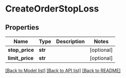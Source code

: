 # CreateOrderStopLoss

## Properties
Name | Type | Description | Notes
------------ | ------------- | ------------- | -------------
**stop_price** | **str** |  | [optional] 
**limit_price** | **str** |  | [optional] 

[[Back to Model list]](../README.md#documentation-for-models) [[Back to API list]](../README.md#documentation-for-api-endpoints) [[Back to README]](../README.md)

